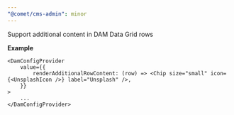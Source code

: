 ```yaml
---
"@comet/cms-admin": minor
---
```


Support additional content in DAM Data Grid rows

**Example**

```tsx
<DamConfigProvider
    value={{
        renderAdditionalRowContent: (row) => <Chip size="small" icon={<UnsplashIcon />} label="Unsplash" />,
    }}
>
    ...
</DamConfigProvider>
```
